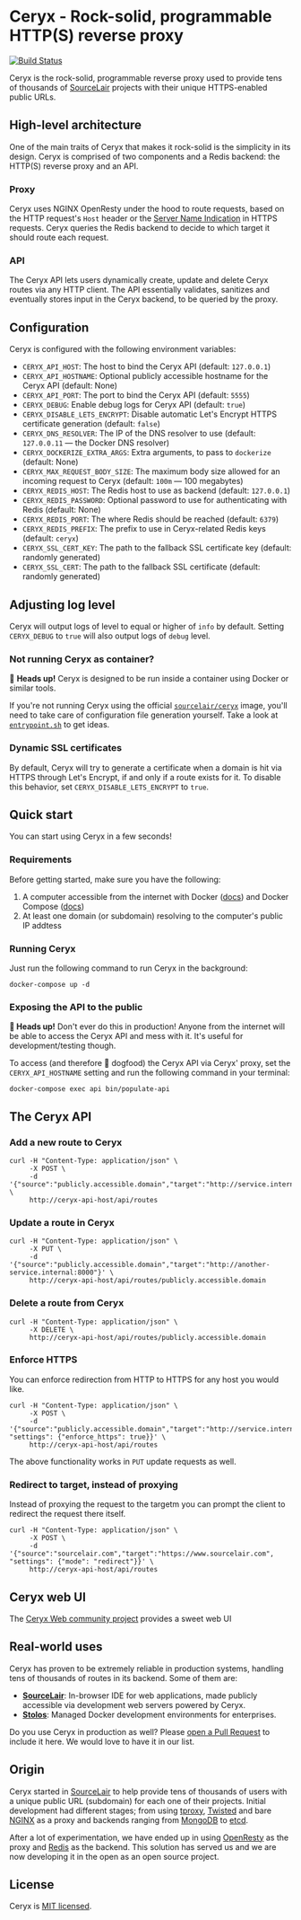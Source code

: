 # Ceryx - Rock-solid, programmable HTTP(S) reverse proxy

[![Build Status](https://travis-ci.org/sourcelair/ceryx.svg)](https://travis-ci.org/sourcelair/ceryx)

Ceryx is the rock-solid, programmable reverse proxy used to provide tens of thousands of [SourceLair](https://www.sourcelair.com/) projects with their unique HTTPS-enabled public URLs.

## High-level architecture

One of the main traits of Ceryx that makes it rock-solid is the simplicity in its design. Ceryx is comprised of two components and a Redis backend: the HTTP(S) reverse proxy and an API.

### Proxy
Ceryx uses NGINX OpenResty under the hood to route requests, based on the HTTP request's `Host` header or the [Server Name Indication](https://en.wikipedia.org/wiki/Server_Name_Indication) in HTTPS requests. Ceryx queries the Redis backend to decide to which target it should route each request.

### API
The Ceryx API lets users dynamically create, update and delete Ceryx routes via any HTTP client. The API essentially validates, sanitizes and eventually stores input in the Ceryx backend, to be queried by the proxy.

## Configuration

Ceryx is configured with the following environment variables:

  - `CERYX_API_HOST`: The host to bind the Ceryx API (default: `127.0.0.1`)
  - `CERYX_API_HOSTNAME`: Optional publicly accessible hostname for the Ceryx API (default: None)
  - `CERYX_API_PORT`: The port to bind the Ceryx API (default: `5555`)
  - `CERYX_DEBUG`: Enable debug logs for Ceryx API (default: `true`)
  - `CERYX_DISABLE_LETS_ENCRYPT`: Disable automatic Let's Encrypt HTTPS certificate generation (default: `false`)
  - `CERYX_DNS_RESOLVER`: The IP of the DNS resolver to use (default: `127.0.0.11` — the Docker DNS resolver)
  - `CERYX_DOCKERIZE_EXTRA_ARGS`: Extra arguments, to pass to `dockerize` (default: None)
  - `CERYX_MAX_REQUEST_BODY_SIZE`: The maximum body size allowed for an incoming request to Ceryx (default: `100m` — 100 megabytes)
  - `CERYX_REDIS_HOST`: The Redis host to use as backend (default: `127.0.0.1`)
  - `CERYX_REDIS_PASSWORD`: Optional password to use for authenticating with Redis (default: None)
  - `CERYX_REDIS_PORT`: The where Redis should be reached (default: `6379`)
  - `CERYX_REDIS_PREFIX`: The prefix to use in Ceryx-related Redis keys (default: `ceryx`)
  - `CERYX_SSL_CERT_KEY`: The path to the fallback SSL certificate key (default: randomly generated)
  - `CERYX_SSL_CERT`: The path to the fallback SSL certificate (default: randomly generated)

## Adjusting log level

Ceryx will output logs of level to equal or higher of `info` by default. Setting `CERYX_DEBUG` to `true` will also output logs of `debug` level.

### Not running Ceryx as container?

👋 **Heads up!** Ceryx is designed to be run inside a container using Docker or similar tools. 

If you're not running Ceryx using the official [`sourcelair/ceryx`](https://hub.docker.com/r/sourcelair/ceryx/) image, you'll need to take care of configuration file generation yourself. Take a look at [`entrypoint.sh`](ceryx/bin/entrypoint.sh) to get ideas.

### Dynamic SSL certificates

By default, Ceryx will try to generate a certificate when a domain is hit via HTTPS through Let's Encrypt, if and only if a route exists for it. To disable this behavior, set `CERYX_DISABLE_LETS_ENCRYPT` to `true`.

## Quick start

You can start using Ceryx in a few seconds!

### Requirements

Before getting started, make sure you have the following:

1. A computer accessible from the internet with Docker ([docs](https://docs.docker.com/install/linux/docker-ce/ubuntu/)) and Docker Compose ([docs](https://docs.docker.com/compose/install/))
2. At least one domain (or subdomain) resolving to the computer's public IP addtess

### Running Ceryx

Just run the following command to run Ceryx in the background:

```
docker-compose up -d
```

### Exposing the API to the public

**👋 Heads up!** Don't ever do this in production! Anyone from the internet will be able to access the Ceryx API and mess with it. It's useful for development/testing though.

To access (and therefore 🐶 dogfood) the Ceryx API via Ceryx' proxy, set the `CERYX_API_HOSTNAME` setting and run the following command in your terminal:

```
docker-compose exec api bin/populate-api
```

## The Ceryx API

### Add a new route to Ceryx

```
curl -H "Content-Type: application/json" \
     -X POST \
     -d '{"source":"publicly.accessible.domain","target":"http://service.internal:8000"}' \
     http://ceryx-api-host/api/routes
```

### Update a route in Ceryx

```
curl -H "Content-Type: application/json" \
     -X PUT \
     -d '{"source":"publicly.accessible.domain","target":"http://another-service.internal:8000"}' \
     http://ceryx-api-host/api/routes/publicly.accessible.domain
```

### Delete a route from Ceryx

```
curl -H "Content-Type: application/json" \
     -X DELETE \
     http://ceryx-api-host/api/routes/publicly.accessible.domain
```

### Enforce HTTPS

You can enforce redirection from HTTP to HTTPS for any host you would like.

```
curl -H "Content-Type: application/json" \
     -X POST \
     -d '{"source":"publicly.accessible.domain","target":"http://service.internal:8000", "settings": {"enforce_https": true}}' \
     http://ceryx-api-host/api/routes
```

The above functionality works in `PUT` update requests as well.

### Redirect to target, instead of proxying

Instead of proxying the request to the targetm you can prompt the client to redirect the request there itself.

```
curl -H "Content-Type: application/json" \
     -X POST \
     -d '{"source":"sourcelair.com","target":"https://www.sourcelair.com", "settings": {"mode": "redirect"}}' \
     http://ceryx-api-host/api/routes
```

## Ceryx web UI

The [Ceryx Web community project](https://github.com/parisk/ceryx-web) provides a sweet web UI 

## Real-world uses

Ceryx has proven to be extremely reliable in production systems, handling tens of thousands of routes in its backend. Some of them are:

- [**SourceLair**](https://www.sourcelair.com/): In-browser IDE for web applications, made publicly accessible via development web servers powered by Ceryx.
- [**Stolos**](http://stolos.io/): Managed Docker development environments for enterprises.

Do you use Ceryx in production as well? Please [open a Pull Request](https://github.com/sourcelair/ceryx/pulls) to include it here. We would love to have it in our list.

## Origin

Ceryx started in [SourceLair](https://www.sourcelair.com) to help provide tens of thousands of users with a unique public URL (subdomain) for each one of their projects. Initial development had different stages; from using [tproxy](https://github.com/benoitc/tproxy), [Twisted](https://www.twistedmatrix.com/trac/) and bare [NGINX](https://nginx.org/en/) as a proxy and backends ranging from [MongoDB](https://www.mongodb.com/) to [etcd](https://github.com/etcd-io/etcd).

After a lot of experimentation, we have ended up in using [OpenResty](https://openresty.org/en/) as the proxy and [Redis](https://redis.io/) as the backend. This solution has served us and we are now developing it in the open as an open source project.

## License

Ceryx is [MIT licensed](LICENSE).
